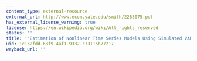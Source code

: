 ```yaml
---
content_type: external-resource
external_url: http://www.econ.yale.edu/smith/2285075.pdf
has_external_license_warning: true
license: https://en.wikipedia.org/wiki/All_rights_reserved
status: ''
title: '"Estimation of Nonlinear Time Series Models Using Simulated VARs." (PDF)'
uid: 1c132fdd-63f9-4af1-9332-c73115b77217
wayback_url: ''
---
```

